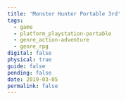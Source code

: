 ```yaml
---
title: 'Monster Hunter Portable 3rd'
tags:
  - game
  - platform_playstation-portable
  - genre_action-adventure
  - genre_rpg
digital: false
physical: true
guide: false
pending: false
date: 2019-03-05
permalink: false
---
```

